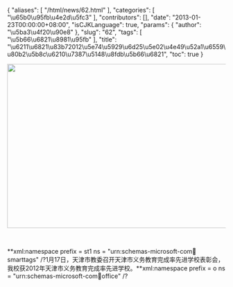 {
    "aliases": [
        "/html/news/62.html"
    ],
    "categories": [
        "\u65b0\u95fb\u4e2d\u5fc3"
    ],
    "contributors": [],
    "date": "2013-01-23T00:00:00+08:00",
    "isCJKLanguage": true,
    "params": {
        "author": "\u5ba3\u4f20\u90e8"
    },
    "slug": "62",
    "tags": [
        "\u5b66\u6821\u8981\u95fb"
    ],
    "title": "\u6211\u6821\u83b72012\u5e74\u5929\u6d25\u5e02\u4e49\u52a1\u6559\u80b2\u5b8c\u6210\u7387\u5148\u8fdb\u5b66\u6821",
    "toc": true
}

<img
    src="https://cdn.tfls.online/mirror/full/efb2d4273f7843b262ee32b09ce46e8e028ed0c5.jpg"
    style="display:block;margin-left:auto;margin-right:auto;"
    decoding="async"
    fetchpriority="auto"
    loading="lazy"
    height="379"
    width="600"
/>

 

 **xml:namespace prefix = st1 ns = "urn:schemas-microsoft-com:office:smarttags" /?1月17日，天津市教委召开天津市义务教育完成率先进学校表彰会，我校获2012年天津市义务教育完成率先进学校。**xml:namespace prefix = o ns = "urn:schemas-microsoft-com:office:office" /?

